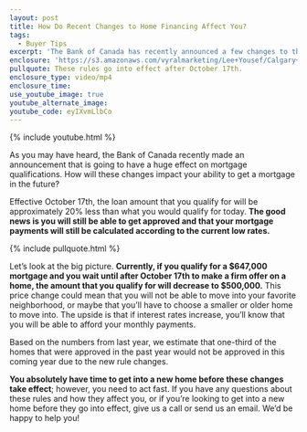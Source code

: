```yaml
---
layout: post
title: How Do Recent Changes to Home Financing Affect You?
tags:
  - Buyer Tips
excerpt: 'The Bank of Canada has recently announced a few changes to the rules for mortgage qualifications. What do these changes mean for you? I’d like to break down these new rules today and explain how they may affect your future home purchase. The good news is that these new rules don’t go into effect until October 17th, so you still have time to get into the home you want—you’ll just have to act fast! For the full breakdown of these changes, watch this short video.'
enclosure: 'https://s3.amazonaws.com/vyralmarketing/Lee+Yousef/Calgary+Real+Estate+What+new+mortgage+rules+mean+for+you.mp4'
pullquote: These rules go into effect after October 17th.
enclosure_type: video/mp4
enclosure_time:
use_youtube_image: true
youtube_alternate_image:
youtube_code: eyIXvmLlbCo
---
```



{% include youtube.html %}

As you may have heard, the Bank of Canada recently made an announcement that is going to have a huge effect on mortgage qualifications. How will these changes impact your ability to get a mortgage in the future?

Effective October 17th, the loan amount that you qualify for will be approximately 20% less than what you would qualify for today. **The good news is you will still be able to get approved and that your mortgage payments will still be calculated according to the current low rates.**

{% include pullquote.html %}

Let’s look at the big picture. **Currently, if you qualify for a $647,000 mortgage and you wait until after October 17th to make a firm offer on a home, the amount that you qualify for will decrease to $500,000.** This price change could mean that you will not be able to move into your favorite neighborhood, or maybe that you’ll have to choose a smaller or older home to move into. The upside is that if interest rates increase, you’ll know that you will be able to afford your monthly payments.

Based on the numbers from last year, we estimate that one-third of the homes that were approved in the past year would not be approved in this coming year due to the new rule changes.

**You absolutely have time to get into a new home before these changes take effect**; however, you need to act fast. If you have any questions about these rules and how they affect you, or if you’re looking to get into a new home before they go into effect, give us a call or send us an email. We’d be happy to help you!